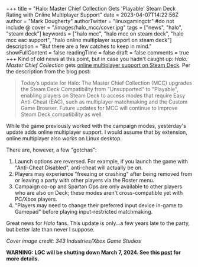 +++
title = "Halo: Master Chief Collection Gets 'Playable' Steam Deck Rating with Online Multiplayer Support"
date = 2023-04-07T14:22:56Z
author = "Mark Dougherty"
authorTwitter = "linuxgamingctr" #do not include @
cover = "/images/halo_mcc/cover.jpg"
tags = ["news", "halo", "steam deck"]
keywords = ["halo mcc", "halo mcc on steam deck", "halo mcc eac support", "halo online multiplayer support on steam deck"]
description = "But there are a few catches to keep in mind."
showFullContent = false
readingTime = false
draft = false
comments = true
+++
Kind of old news at this point, but in case you hadn't caught up: *Halo: Master Chief Collection* gets [online multiplayer support on Steam Deck](https://support.halowaypoint.com/hc/en-us/articles/14589112499348). Per the description from the blog post:
> Today’s update for Halo: The Master Chief Collection (MCC) upgrades the Steam Deck Compatibility from "Unsupported" to "Playable", enabling players on Steam Deck to access modes that require Easy Anti-Cheat (EAC), such as multiplayer matchmaking and the Custom Game Browser. Future updates for MCC will continue to improve Steam Deck compatibility as well.

While the game previously worked with the campaign modes, yesterday's update adds online multiplayer support. I would assume that by extension, online multiplayer also works on Linux desktop.

There are, however, a few "gotchas":
1. Launch options are reversed. For example, if you launch the game with "Anti-Cheat Disabled", anti-cheat will actually be on.
2. Players may experience "freezing or crashing" after being removed from or leaving a party with other players via the Roster menu.
3. Campaign co-op and Spartan Ops are only available to other players who are also on Deck; these modes aren't cross-compatible yet with PC/Xbox players.
4. "Players may need to change their preferred input device in-game to Gamepad" before playing input-restricted matchmaking.

Great news for *Halo* fans. This update is only...a few years late to the party, but better late than never I suppose.

*Cover image credit: 343 Industries/Xbox Game Studios*

**WARNING: LGC will be shutting down March 7, 2024. See this [post](https://linuxgamingcentral.com/posts/the-end-of-lgc/) for more details.**

